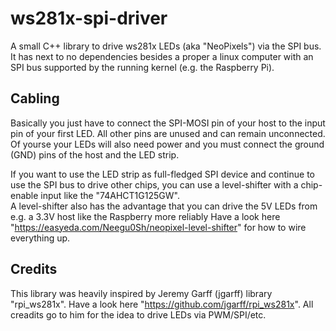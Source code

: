 # ws281x-spi-driver
A small C++ library to drive ws281x LEDs (aka "NeoPixels") via the SPI bus.  
It has next to no dependencies besides a proper a linux computer with an SPI bus supported by the running kernel (e.g. the Raspberry Pi).

## Cabling
Basically you just have to connect the SPI-MOSI pin of your host to the input pin of your first LED.
All other pins are unused and can remain unconnected.
Of yourse your LEDs will also need power and you must connect the ground (GND) pins of the host and the LED strip.

If you want to use the LED strip as full-fledged SPI device and continue to use the SPI bus to drive other chips, you can use a level-shifter with a chip-enable input like the "74AHCT1G125GW".  
A level-shifter also has the advantage that you can drive the 5V LEDs from e.g. a 3.3V host like the Raspberry more reliably
Have a look here "https://easyeda.com/Neegu0Sh/neopixel-level-shifter" for how to wire everything up.

## Credits
This library was heavily inspired by Jeremy Garff (jgarff) library "rpi_ws281x". Have a look here "https://github.com/jgarff/rpi_ws281x". All creadits go to him for the idea to drive LEDs via PWM/SPI/etc.

